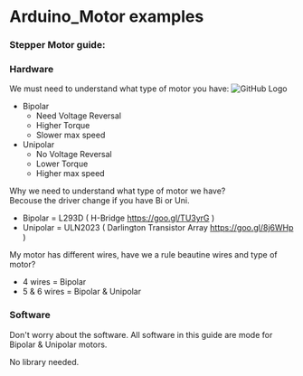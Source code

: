 # Arduino_Motor examples  

### Stepper Motor guide:

### Hardware
We must need to understand what type of motor you have:
![GitHub Logo](http://89.22.98.13/pylog/cnt/projects/shapeoko/_img/stepper/stepper.png)
* Bipolar
  - Need Voltage Reversal
  - Higher Torque
  - Slower max speed
* Unipolar
  - No Voltage Reversal
  - Lower Torque
  - Higher max speed

Why we need to understand what type of motor we have?  
Becouse the driver change if you have Bi or Uni.
* Bipolar = L293D ( H-Bridge https://goo.gl/TU3yrG )
* Unipolar = ULN2023 ( Darlington Transistor Array https://goo.gl/8j6WHp )

My motor has different wires, have we a rule beautine wires and type of motor?  
* 4 wires = Bipolar
* 5 & 6 wires = Bipolar & Unipolar


### Software
Don't worry about the software.
All software in this guide are mode for Bipolar & Unipolar motors.

No library needed.
